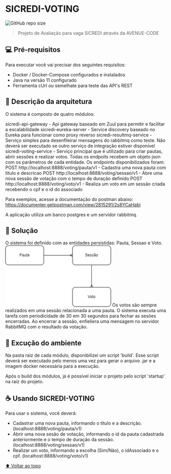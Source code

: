# SICREDI-VOTING

![GitHub repo size](https://img.shields.io/github/repo-size/iuricode/README-template?style=for-the-badge)

> Projeto de Avaliação para vaga SICREDI através da AVENUE-CODE

## 💻 Pré-requisitos

Para executar você vai precisar dos seguintes requisitos:
* Docker / Docker-Compose configurados e instalados
* Java na versão 11 configurado
* Ferramenta cUrl ou semelhate para teste das API's REST

## 🏡 Descrição da arquitetura

O sistema é composto de quatro módulos:

sicredi-api-gateway - Api gateway baseado em Zuul para permitir e facilitar a escalabilidade
sicredi-eureka-server - Service discovery baseado no Eureka para funcionar como proxy reverso
sicredi-resultmq-service - Serviço simples para desenfileirar mensagens do rabbitmq como teste. Não deverá ser executado se outro serviço de integração estiver disponível 
sicredi-voting-service - Serviço principal que é utilizado para criar pautas, abrir sessões e realizar votos. 
	Todas os endpoits recebem um objeto json com os parâmetros de cada entidade.
	Os endpoints disponibilizados foram:
	POST http://localhost:8888/voting/pauta/v1 - Cadastra uma nova pauta com titulo e descricao
	POST http://localhost:8888/voting/sessao/v1 - Abre uma nova sessão de votação com o tempo de duração definido
	POST http://localhost:8888/voting/voto/v1 - Realiza um voto em um sessão criada recebendo o cpf e o id do associado
	
Para exemplos, acesse a documentação do postman abaixo:
https://documenter.getpostman.com/view/2815291/2s8YCaHabi
	
A aplicação utiliza um banco postgres e um servidor rabbitmq.

## 🧩 Solução

O sistema foi definido com as entidades persistidas: Pauta, Sessao e Voto.
<img src="sistema.png" alt="sistema">
Os votos são sempre realizados em uma sessão relacionada a uma pauta. 
O sistema executa uma tarefa com periodicidade de 30 em 30 segundos para fechar as sesões encerradas.
Ao encerrar a sessão, enfieliera uma mensagem no servidor RabbitMQ com o resultado da votação.


## 🚀 Excução do ambiente

Na pasta raiz de cada módulo, disponibilizei um script 'build'.
Esse script deverá ser executado pelo menos uma vez para gerar o arquivo .jar e a imagem docker necessária para a execução.

Após o build dos módulos, já é possível iniciar o projeto pelo script 'startup' na raiz do projeto. 

## ☕ Usando SICREDI-VOTING

Para usar o sistema, você deverá:

- Cadastrar uma nova pauta, informando o título e a descrição. (localhost:8888/voting/pauta/v1)
- Abrir uma nova sesão de votação, informando o id da pauta cadastrada anteriormente e o tempo de duração da sessão. (localhost:8888/voting/sessao/v1)
- Realizar um voto, informando a escolha (Sim/Não), o idAssociado e o cpf. (localhost:8888/voting/voto/v1)


[⬆ Voltar ao topo](#nome-do-projeto)<br>
